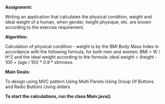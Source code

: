 **Assignment:**

Writing an application that calculates  the physical condition,
weight and ideal weight of a human, when gender, height
physique, etc. are known according to the exercise requirement.

**Algorithm:**

Calculation of physical condition - weight is by the BMI Body
Mass Index in accordance with the following formula, for both
men and women:  BMI = W / H^2
and the ideal weight according to the formula:
ideal weight = (height - 100 + (age / 10)) * 0.9 * slimness.

**Main Goals:**

To design using MVC pattern
Using Multi Panels
Using Group Of Buttons and Radio Buttons
Using sliders



**To start the calculations, run the class Main.java()**





	
